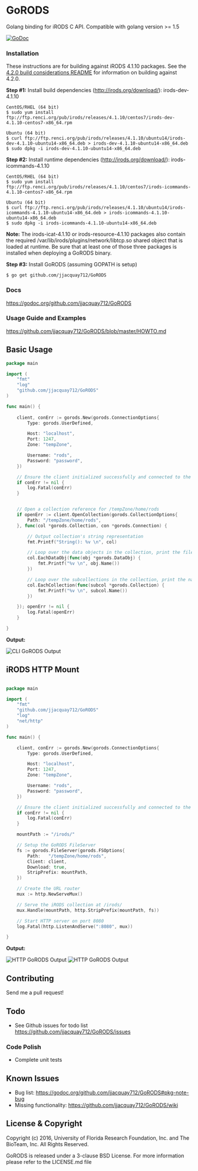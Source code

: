 # GoRODS

Golang binding for iRODS C API. Compatible with golang version >= 1.5

[![GoDoc](https://godoc.org/github.com/jjacquay712/GoRODS?status.svg)](https://godoc.org/github.com/jjacquay712/GoRODS)

### Installation

These instructions are for building against iRODS 4.1.10 packages. See the [4.2.0 build considerations README](https://github.com/jjacquay712/GoRODS/blob/master/4-2-0_BUILD_README.md) for information on building against 4.2.0.

**Step #1:** Install build dependencies (http://irods.org/download/): irods-dev-4.1.10

```
CentOS/RHEL (64 bit)
$ sudo yum install ftp://ftp.renci.org/pub/irods/releases/4.1.10/centos7/irods-dev-4.1.10-centos7-x86_64.rpm

Ubuntu (64 bit)
$ curl ftp://ftp.renci.org/pub/irods/releases/4.1.10/ubuntu14/irods-dev-4.1.10-ubuntu14-x86_64.deb > irods-dev-4.1.10-ubuntu14-x86_64.deb
$ sudo dpkg -i irods-dev-4.1.10-ubuntu14-x86_64.deb
```
**Step #2:** Install runtime dependencies (http://irods.org/download/): irods-icommands-4.1.10

```
CentOS/RHEL (64 bit)
$ sudo yum install ftp://ftp.renci.org/pub/irods/releases/4.1.10/centos7/irods-icommands-4.1.10-centos7-x86_64.rpm

Ubuntu (64 bit)
$ curl ftp://ftp.renci.org/pub/irods/releases/4.1.10/ubuntu14/irods-icommands-4.1.10-ubuntu14-x86_64.deb > irods-icommands-4.1.10-ubuntu14-x86_64.deb
$ sudo dpkg -i irods-icommands-4.1.10-ubuntu14-x86_64.deb
```

**Note:** The irods-icat-4.1.10 or irods-resource-4.1.10 packages also contain the required /var/lib/irods/plugins/network/libtcp.so shared object that is loaded at runtime. Be sure that at least one of those three packages is installed when deploying a GoRODS binary.


**Step #3:** Install GoRODS (assuming GOPATH is setup)

```
$ go get github.com/jjacquay712/GoRODS 
```

### Docs

https://godoc.org/github.com/jjacquay712/GoRODS

### Usage Guide and Examples

https://github.com/jjacquay712/GoRODS/blob/master/HOWTO.md

## Basic Usage

```go
package main

import (
	"fmt"
	"log"
	"github.com/jjacquay712/GoRODS"
)

func main() {
	
	client, conErr := gorods.New(gorods.ConnectionOptions{
		Type: gorods.UserDefined,

		Host: "localhost",
		Port: 1247,
		Zone: "tempZone",

		Username: "rods",
		Password: "password",
	})

	// Ensure the client initialized successfully and connected to the iCAT server
	if conErr != nil {
		log.Fatal(conErr)
	}


	// Open a collection reference for /tempZone/home/rods
	if openErr := client.OpenCollection(gorods.CollectionOptions{
		Path: "/tempZone/home/rods",
	}, func(col *gorods.Collection, con *gorods.Connection) {

		// Output collection's string representation
		fmt.Printf("String(): %v \n", col)

		// Loop over the data objects in the collection, print the file name
		col.EachDataObj(func(obj *gorods.DataObj) {
			fmt.Printf("%v \n", obj.Name())
		})

		// Loop over the subcollections in the collection, print the name
		col.EachCollection(func(subcol *gorods.Collection) {
			fmt.Printf("%v \n", subcol.Name())
		})

	}); openErr != nil {
		log.Fatal(openErr)
	}

}

```

**Output:**

![CLI GoRODS Output](https://raw.githubusercontent.com/jjacquay712/GoRODS/master/screenshots/cli.png)


## iRODS HTTP Mount

```go

package main

import (
	"fmt"
	"github.com/jjacquay712/GoRODS"
	"log"
	"net/http"
)

func main() {

	client, conErr := gorods.New(gorods.ConnectionOptions{
		Type: gorods.UserDefined,

		Host: "localhost",
		Port: 1247,
		Zone: "tempZone",

		Username: "rods",
		Password: "password",
	})

	// Ensure the client initialized successfully and connected to the iCAT server
	if conErr != nil {
		log.Fatal(conErr)
	}

	mountPath := "/irods/"

	// Setup the GoRODS FileServer
	fs := gorods.FileServer(gorods.FSOptions{
		Path:   "/tempZone/home/rods",
		Client: client,
		Download: true,
		StripPrefix: mountPath,
	})

	// Create the URL router
	mux := http.NewServeMux()

	// Serve the iRODS collection at /irods/
	mux.Handle(mountPath, http.StripPrefix(mountPath, fs))

	// Start HTTP server on port 8080
	log.Fatal(http.ListenAndServe(":8080", mux))

}

```

**Output:**

![HTTP GoRODS Output](https://raw.githubusercontent.com/jjacquay712/GoRODS/master/screenshots/http.png)
![HTTP GoRODS Output](https://raw.githubusercontent.com/jjacquay712/GoRODS/master/screenshots/http2.png)

## Contributing

Send me a pull request!

## Todo

* See Github issues for todo list https://github.com/jjacquay712/GoRODS/issues


### Code Polish

* Complete unit tests

## Known Issues

* Bug list: https://godoc.org/github.com/jjacquay712/GoRODS#pkg-note-bug
* Missing functionality: https://github.com/jjacquay712/GoRODS/wiki

## License & Copyright

Copyright (c) 2016, University of Florida Research Foundation, Inc. and The BioTeam, Inc. All Rights Reserved.

GoRODS is released under a 3-clause BSD License. For more information please refer to the LICENSE.md file
